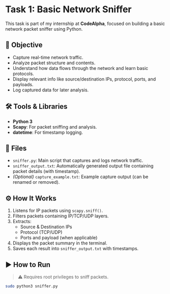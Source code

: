 # Task 1: Basic Network Sniffer

This task is part of my internship at **CodeAlpha**, focused on building a basic network packet sniffer using Python.

## 🎯 Objective

- Capture real-time network traffic.
- Analyze packet structure and contents.
- Understand how data flows through the network and learn basic protocols.
- Display relevant info like source/destination IPs, protocol, ports, and payloads.
- Log captured data for later analysis.

## 🛠 Tools & Libraries

- **Python 3**
- **Scapy**: For packet sniffing and analysis.
- **datetime**: For timestamp logging.

## 📁 Files

- `sniffer.py`: Main script that captures and logs network traffic.
- `sniffer_output.txt`: Automatically generated output file containing packet details (with timestamp).
- *(Optional)* `capture_example.txt`: Example capture output (can be renamed or removed).

## ⚙️ How It Works

1. Listens for IP packets using `scapy.sniff()`.
2. Filters packets containing IP/TCP/UDP layers.
3. Extracts:
   - Source & Destination IPs
   - Protocol (TCP/UDP)
   - Ports and payload (when applicable)
4. Displays the packet summary in the terminal.
5. Saves each result into `sniffer_output.txt` with timestamps.

## ▶️ How to Run

> ⚠️ Requires root privileges to sniff packets.

```bash
sudo python3 sniffer.py
